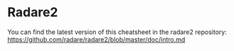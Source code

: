 # Radare2

You can find the latest version of this cheatsheet in the radare2 repository: https://github.com/radare/radare2/blob/master/doc/intro.md